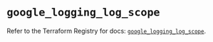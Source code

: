 # `google_logging_log_scope`

Refer to the Terraform Registry for docs: [`google_logging_log_scope`](https://registry.terraform.io/providers/hashicorp/google-beta/6.28.0/docs/resources/google_logging_log_scope).
